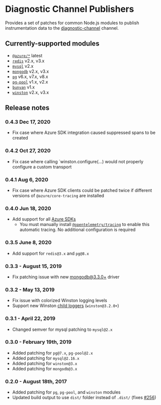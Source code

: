 # Diagnostic Channel Publishers
Provides a set of patches for common Node.js modules to publish instrumentation
data to the [diagnostic-channel](https://github.com/Microsoft/node-diagnostic-channel) channel.

## Currently-supported modules
* [`@azure/*`](https://azure.github.io/azure-sdk/releases/latest/index.html#javascript) latest
* [`redis`](https://github.com/NodeRedis/node_redis) v2.x, v3.x
* [`mysql`](https://github.com/mysqljs/mysql) v2.x
* [`mongodb`](https://github.com/mongodb/node-mongodb-native) v2.x, v3.x
* [`pg`](https://github.com/brianc/node-postgres) v6.x, v7.x, v8.x
* [`pg-pool`](https://github.com/brianc/node-pg-pool) v1.x, v2.x
* [`bunyan`](https://github.com/trentm/node-bunyan) v1.x
* [`winston`](https://github.com/winstonjs/winston) v2.x, v3.x

## Release notes

### 0.4.3 Dec 17, 2020

* Fix case where Azure SDK integration caused suppressed spans to be created 

### 0.4.2 Oct 27, 2020

* Fix case where calling `winston.configure(...) would not properly configure a custom transport

### 0.4.1 Aug 6, 2020

* Fix case where Azure SDK clients could be patched twice if different versions of `@azure/core-tracing` are installed

### 0.4.0 Jun 18, 2020
* Add support for all [Azure SDKs](https://azure.github.io/azure-sdk/releases/latest/index.html#javascript)
  - You must manually install [`@opentelemetry/tracing`](https://npmjs.com/package/@opentelemetry/tracing) to enable this automatic tracing. No additional configuration is required

### 0.3.5 June 8, 2020
* Add support for `redis@3.x` and `pg@8.x`

### 0.3.3 - August 15, 2019
* Fix patching issue with new [mongodb@3.3.0+](https://github.com/mongodb/node-mongodb-native/releases/tag/v3.3.0) driver

### 0.3.2 - May 13, 2019
* Fix issue with colorized Winston logging levels
* Support new Winston [child loggers](https://github.com/winstonjs/winston/pull/1471) (`winston@3.2.0+`)

### 0.3.1 - April 22, 2019
* Changed semver for mysql patching to `mysql@2.x`

### 0.3.0 - February 19th, 2019
* Added patching for `pg@7.x`, `pg-pool@2.x`
* Added patching for `mysql@2.16.x`
* Added patching for `winston@3.x`
* Added patching for `mongodb@3.x`

### 0.2.0 - August 18th, 2017
* Added patching for `pg`, `pg-pool`, and `winston` modules
* Updated build output to use `dist/` folder instead of `.dist/`
(fixes [#256](https://github.com/Microsoft/ApplicationInsights-node.js/issues/256))
